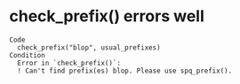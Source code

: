# check_prefix() errors well

    Code
      check_prefix("blop", usual_prefixes)
    Condition
      Error in `check_prefix()`:
      ! Can't find prefix(es) blop. Please use spq_prefix().

